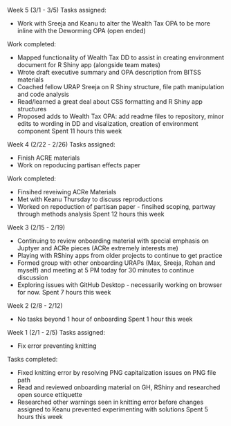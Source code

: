 Week 5 (3/1 - 3/5)
Tasks assigned:
+ Work with Sreeja and Keanu to alter the Wealth Tax OPA to be more inline with the Deworming OPA (open ended)

Work completed:
+ Mapped functionality of Wealth Tax DD to assist in creating environment document for R Shiny app (alongside team mates)
+ Wrote draft executive summary and OPA description from BITSS materials
+ Coached fellow URAP Sreeja on R Shiny structure, file path manipulation and code analysis
+ Read/learned a great deal about CSS formatting and R Shiny app structures
+ Proposed adds to Wealth Tax OPA: add readme files to repository, minor edits to wording in DD and visalization, creation of environment component
Spent 11 hours this week

Week 4 (2/22 - 2/26)
Tasks assigned:
+ Finish ACRE materials
+ Work on repoducing partisan effects paper

Work completed:
+ Finsihed reveiwing ACRe Materials
+ Met with Keanu Thursday to discuss reproductions
+ Worked on repoduction of partisan paper - finsihed scoping, partway through methods analysis
Spent 12 hours this week

Week 3 (2/15 - 2/19)
+ Continuing to review onboarding material with special emphasis on Juptyer and ACRe pieces (ACRe extremely interests me)
+ Playing with RShiny apps from older projects to continue to get practice
+ Formed group with other onboarding URAPs (Max, Sreeja, Rohan and myself) and meeting at 5 PM today for 30 minutes to continue discussion
+ Exploring issues with GitHub Desktop - necessarily working on browser for now.
Spent 7 hours this week


Week 2 (2/8 - 2/12)
+ No tasks beyond 1 hour of onboarding
Spent 1 hour this week


Week 1 (2/1 - 2/5)
Tasks assigned:
+ Fix error preventing knitting

Tasks completed:
+ Fixed knitting error by resolving PNG capitalization issues on PNG file path
+ Read and reviewed onboarding material on GH, RShiny and researched open source ettiquette
+ Researched other warnings seen in knitting error before changes assigned to Keanu prevented experimenting with solutions
Spent 5 hours this week
